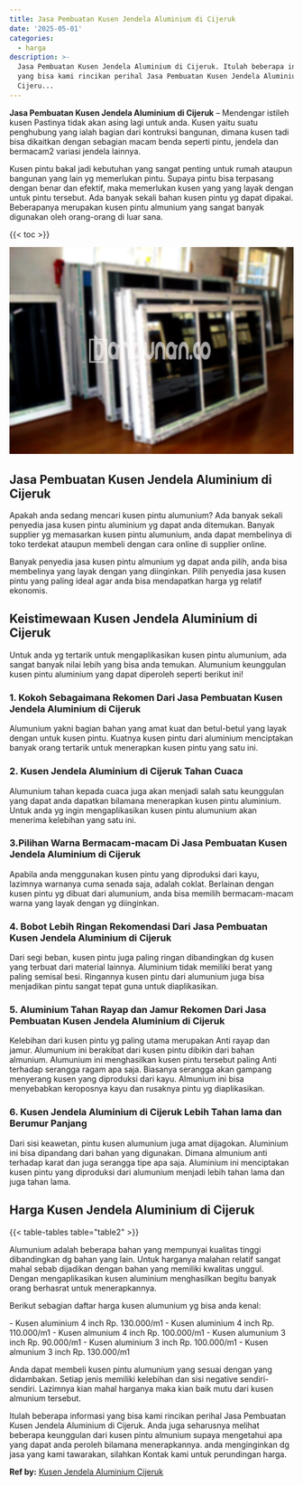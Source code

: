 ```yaml
---
title: Jasa Pembuatan Kusen Jendela Aluminium di Cijeruk
date: '2025-05-01'
categories:
  - harga
description: >-
  Jasa Pembuatan Kusen Jendela Aluminium di Cijeruk. Itulah beberapa informasi
  yang bisa kami rincikan perihal Jasa Pembuatan Kusen Jendela Aluminium di
  Cijeru...
---
```


**Jasa Pembuatan Kusen Jendela Aluminium di Cijeruk** – Mendengar istileh kusen Pastinya tidak akan asing lagi untuk anda. Kusen yaitu suatu penghubung yang ialah bagian dari kontruksi bangunan, dimana kusen tadi bisa dikaitkan dengan sebagian macam benda seperti pintu, jendela dan bermacam2 variasi jendela lainnya.

Kusen pintu bakal jadi kebutuhan yang sangat penting untuk rumah ataupun bangunan yang lain yg memerlukan pintu. Supaya pintu bisa terpasang dengan benar dan efektif, maka memerlukan kusen yang yang layak dengan untuk pintu tersebut. Ada banyak sekali bahan kusen pintu yg dapat dipakai. Beberapanya merupakan kusen pintu almunium yang sangat banyak digunakan oleh orang-orang di luar sana.

{{< toc >}}

![Jasa Pembuatan Kusen Jendela Aluminium di Cijeruk](/images/harga-kusen-jendela-alumunium-25.png)

## Jasa Pembuatan Kusen Jendela Aluminium di Cijeruk

Apakah anda sedang mencari kusen pintu alumunium? Ada banyak sekali penyedia jasa kusen pintu aluminium yg dapat anda ditemukan. Banyak supplier yg memasarkan kusen pintu alumunium, anda dapat membelinya di toko terdekat ataupun membeli dengan cara online di supplier online.

Banyak penyedia jasa kusen pintu almunium yg dapat anda pilih, anda bisa membelinya yang layak dengan yang diinginkan. Pilih penyedia jasa kusen pintu yang paling ideal agar anda bisa mendapatkan harga yg relatif ekonomis.

## Keistimewaan Kusen Jendela Aluminium di Cijeruk

Untuk anda yg tertarik untuk mengaplikasikan kusen pintu alumunium, ada sangat banyak nilai lebih yang bisa anda temukan. Alumunium keunggulan kusen pintu aluminium yang dapat diperoleh seperti berikut ini!

### 1\. Kokoh Sebagaimana Rekomen Dari Jasa Pembuatan Kusen Jendela Aluminium di Cijeruk

Alumunium yakni bagian bahan yang amat kuat dan betul-betul yang layak dengan untuk kusen pintu. Kuatnya kusen pintu dari aluminium menciptakan banyak orang tertarik untuk menerapkan kusen pintu yang satu ini.

### 2\. Kusen Jendela Aluminium di Cijeruk Tahan Cuaca

Alumunium tahan kepada cuaca juga akan menjadi salah satu keunggulan yang dapat anda dapatkan bilamana menerapkan kusen pintu aluminium. Untuk anda yg ingin mengaplikasikan kusen pintu alumunium akan menerima kelebihan yang satu ini.

### 3.Pilihan Warna Bermacam-macam Di Jasa Pembuatan Kusen Jendela Aluminium di Cijeruk

Apabila anda menggunakan kusen pintu yang diproduksi dari kayu, lazimnya warnanya cuma senada saja, adalah coklat. Berlainan dengan kusen pintu yg dibuat dari alumunium, anda bisa memilih bermacam-macam warna yang layak dengan yg diinginkan.

### 4\. Bobot Lebih Ringan Rekomendasi Dari Jasa Pembuatan Kusen Jendela Aluminium di Cijeruk

Dari segi beban, kusen pintu juga paling ringan dibandingkan dg kusen yang terbuat dari material lainnya. Aluminium tidak memiliki berat yang paling semisal besi. Ringannya kusen pintu dari alumunium juga bisa menjadikan pintu sangat tepat guna untuk diaplikasikan.

### 5\. Aluminium Tahan Rayap dan Jamur Rekomen Dari Jasa Pembuatan Kusen Jendela Aluminium di Cijeruk

Kelebihan dari kusen pintu yg paling utama merupakan Anti rayap dan jamur. Alumunium ini berakibat dari kusen pintu dibikin dari bahan almunium. Alumunium ini menghasilkan kusen pintu tersebut paling Anti terhadap serangga ragam apa saja. Biasanya serangga akan gampang menyerang kusen yang diproduksi dari kayu. Almunium ini bisa menyebabkan keroposnya kayu dan rusaknya pintu yg diaplikasikan.

### 6\. Kusen Jendela Aluminium di Cijeruk Lebih Tahan lama dan Berumur Panjang

Dari sisi keawetan, pintu kusen alumunium juga amat dijagokan. Aluminium ini bisa dipandang dari bahan yang digunakan. Dimana almunium anti terhadap karat dan juga serangga tipe apa saja. Aluminium ini menciptakan kusen pintu yang diproduksi dari alumunium menjadi lebih tahan lama dan juga tahan lama.

## Harga Kusen Jendela Aluminium di Cijeruk

{{< table-tables table="table2" >}}

Alumunium adalah beberapa bahan yang mempunyai kualitas tinggi dibandingkan dg bahan yang lain. Untuk harganya malahan relatif sangat mahal sebab dijadikan dengan bahan yang memiliki kwalitas unggul. Dengan mengaplikasikan kusen aluminium menghasilkan begitu banyak orang berhasrat untuk menerapkannya.

Berikut sebagian daftar harga kusen alumunium yg bisa anda kenal:

\- Kusen aluminium 4 inch Rp. 130.000/m1 - Kusen aluminium 4 inch Rp. 110.000/m1 - Kusen almunium 4 inch Rp. 100.000/m1 - Kusen alumunium 3 inch Rp. 90.000/m1 - Kusen aluminium 3 inch Rp. 100.000/m1 - Kusen almunium 3 inch Rp. 130.000/m1

Anda dapat membeli kusen pintu alumunium yang sesuai dengan yang didambakan. Setiap jenis memiliki kelebihan dan sisi negative sendiri-sendiri. Lazimnya kian mahal harganya maka kian baik mutu dari kusen almunium tersebut.

Itulah beberapa informasi yang bisa kami rincikan perihal Jasa Pembuatan Kusen Jendela Aluminium di Cijeruk. Anda juga seharusnya melihat beberapa keunggulan dari kusen pintu almunium supaya mengetahui apa yang dapat anda peroleh bilamana menerapkannya. anda menginginkan dg jasa yang kami tawarakan, silahkan Kontak kami untuk perundingan harga.

**Ref by:** [Kusen Jendela Aluminium Cijeruk](https://id.wikipedia.org/wiki/Kusen)
